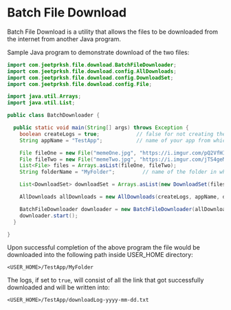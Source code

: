 # Batch File Download

Batch File Download is a utility that allows the files to be downloaded from the internet from another Java program.

Sample Java program to demonstrate download of the two files: 

```java
import com.jeetprksh.file.download.BatchFileDownloader;
import com.jeetprksh.file.download.config.AllDownloads;
import com.jeetprksh.file.download.config.DownloadSet;
import com.jeetprksh.file.download.config.File;

import java.util.Arrays;
import java.util.List;

public class BatchDownloader {

  public static void main(String[] args) throws Exception {
    boolean createLogs = true;            // false for not creating the logs for downloaded files
    String appName = "TestApp";           // name of your app from which the files are being downloaded

    File fileOne = new File("memeOne.jpg", "https://i.imgur.com/pQ2VfHI.jpg");
    File fileTwo = new File("memeTwo.jpg", "https://i.imgur.com/jTS4geM.jpeg");
    List<File> files = Arrays.asList(fileOne, fileTwo);
    String folderName = "MyFolder";         // name of the folder in which the above two files will be saved once downloaded

    List<DownloadSet> downloadSet = Arrays.asList(new DownloadSet(files, folderName));

    AllDownloads allDownloads = new AllDownloads(createLogs, appName, downloadSet);

    BatchFileDownloader downloader = new BatchFileDownloader(allDownloads);
    downloader.start();
  }

}
```

Upon successful completion of the above program the file would be downloaded into the following path inside USER_HOME directory:

`<USER_HOME>/TestApp/MyFolder`

The logs, if set to `true`, will consist of all the link that got successfully downloaded and will be written into:

`<USER_HOME>/TestApp/downloadLog-yyyy-mm-dd.txt`